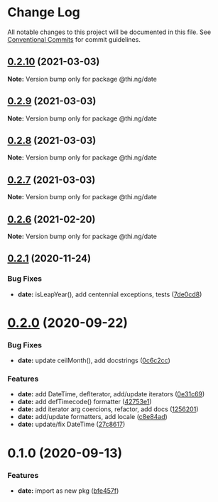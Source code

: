 # Change Log

All notable changes to this project will be documented in this file.
See [Conventional Commits](https://conventionalcommits.org) for commit guidelines.

## [0.2.10](https://github.com/thi-ng/umbrella/compare/@thi.ng/date@0.2.9...@thi.ng/date@0.2.10) (2021-03-03)

**Note:** Version bump only for package @thi.ng/date





## [0.2.9](https://github.com/thi-ng/umbrella/compare/@thi.ng/date@0.2.8...@thi.ng/date@0.2.9) (2021-03-03)

**Note:** Version bump only for package @thi.ng/date





## [0.2.8](https://github.com/thi-ng/umbrella/compare/@thi.ng/date@0.2.7...@thi.ng/date@0.2.8) (2021-03-03)

**Note:** Version bump only for package @thi.ng/date





## [0.2.7](https://github.com/thi-ng/umbrella/compare/@thi.ng/date@0.2.6...@thi.ng/date@0.2.7) (2021-03-03)

**Note:** Version bump only for package @thi.ng/date





## [0.2.6](https://github.com/thi-ng/umbrella/compare/@thi.ng/date@0.2.5...@thi.ng/date@0.2.6) (2021-02-20)

**Note:** Version bump only for package @thi.ng/date





## [0.2.1](https://github.com/thi-ng/umbrella/compare/@thi.ng/date@0.2.0...@thi.ng/date@0.2.1) (2020-11-24)


### Bug Fixes

* **date:** isLeapYear(), add centennial exceptions, tests ([7de0cd8](https://github.com/thi-ng/umbrella/commit/7de0cd873977556c8252c3746e742b5d2357bf5d))





# [0.2.0](https://github.com/thi-ng/umbrella/compare/@thi.ng/date@0.1.0...@thi.ng/date@0.2.0) (2020-09-22)


### Bug Fixes

* **date:** update ceilMonth(), add docstrings ([0c6c2cc](https://github.com/thi-ng/umbrella/commit/0c6c2cc8d75c7f89be14acec098c865d5b518f20))


### Features

* **date:** add DateTime, defIterator, add/update iterators ([0e31c69](https://github.com/thi-ng/umbrella/commit/0e31c69942c2b88df9239a13051f158efe7fc38c))
* **date:** add defTimecode() formatter ([42753e1](https://github.com/thi-ng/umbrella/commit/42753e1e53e1c4af02928e6a6158f4e3be4f2e3a))
* **date:** add iterator arg coercions, refactor, add docs ([1256201](https://github.com/thi-ng/umbrella/commit/1256201c20e4cd01e4f7e0a1d2fbc9a163a96ac4))
* **date:** add/update formatters, add locale ([c8e84ad](https://github.com/thi-ng/umbrella/commit/c8e84ad2f2d7cfaa94684fd3873d55714eab88e7))
* **date:** update/fix DateTime ([27c8617](https://github.com/thi-ng/umbrella/commit/27c8617be90153abea3098ef4120e348fac4934b))





# 0.1.0 (2020-09-13)


### Features

* **date:** import as new pkg ([bfe457f](https://github.com/thi-ng/umbrella/commit/bfe457ffeb0c8ba1adc470d8ca0d9667863676f6))
